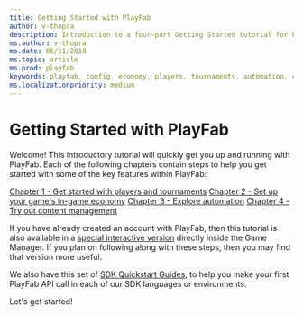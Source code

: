 ```yaml
---
title: Getting Started with PlayFab
author: v-thopra
description: Introduction to a four-part Getting Started tutorial for PlayFab.
ms.author: v-thopra
ms.date: 06/11/2018
ms.topic: article
ms.prod: playfab
keywords: playfab, config, economy, players, tournaments, automation, content management
ms.localizationpriority: medium
---
```


# Getting Started with PlayFab

Welcome! This introductory tutorial will quickly get you up and running with PlayFab. Each of the following chapters contain steps to help you get started with some of the key features within PlayFab:

[Chapter 1 - Get started with players and tournaments](get-started-with-players-and-tournaments.md)
[Chapter 2 - Set up your game's in-game economy](set-up-your-games-in-game-economy.md)
[Chapter 3 - Explore automation](explore-automation.md)
[Chapter 4 - Try out content management](try-out-content-management.md)

If you have already created an account with PlayFab, then this tutorial is also available in a [special interactive version](https://developer.playfab.com/?land=help) directly inside the Game Manager. If you plan on following along with these steps, then you may find that version more useful.

We also have this set of [SDK Quickstart Guides](../../../quickstarts), to help you make your first PlayFab API call in each of our SDK languages or environments.

Let's get started!